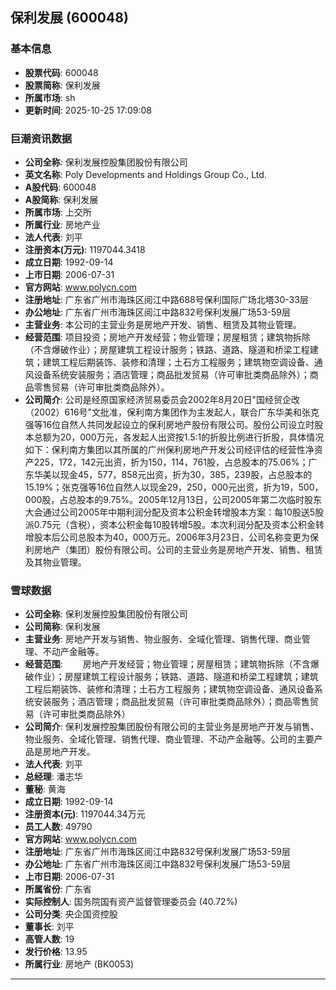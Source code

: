 ## 保利发展 (600048)

### 基本信息

- **股票代码**: 600048
- **股票简称**: 保利发展
- **所属市场**: sh
- **更新时间**: 2025-10-25 17:09:08

### 巨潮资讯数据

- **公司全称**: 保利发展控股集团股份有限公司
- **英文名称**: Poly Developments and Holdings Group Co., Ltd.
- **A股代码**: 600048
- **A股简称**: 保利发展
- **所属市场**: 上交所
- **所属行业**: 房地产业
- **法人代表**: 刘平
- **注册资本(万元)**: 1197044.3418
- **成立日期**: 1992-09-14
- **上市日期**: 2006-07-31
- **官方网站**: www.polycn.com
- **注册地址**: 广东省广州市海珠区阅江中路688号保利国际广场北塔30-33层
- **办公地址**: 广东省广州市海珠区阅江中路832号保利发展广场53-59层
- **主营业务**: 本公司的主营业务是房地产开发、销售、租赁及其物业管理。
- **经营范围**: 项目投资；房地产开发经营；物业管理；房屋租赁；建筑物拆除（不含爆破作业）；房屋建筑工程设计服务；铁路、道路、隧道和桥梁工程建筑；建筑工程后期装饰、装修和清理；土石方工程服务；建筑物空调设备、通风设备系统安装服务；酒店管理；商品批发贸易（许可审批类商品除外）；商品零售贸易（许可审批类商品除外）。
- **公司简介**: 公司是经原国家经济贸易委员会2002年8月20日"国经贸企改（2002）616号"文批准，保利南方集团作为主发起人，联合广东华美和张克强等16位自然人共同发起设立的保利房地产股份有限公司。股份公司设立时股本总额为20，000万元，各发起人出资按1.5:1的折股比例进行折股，具体情况如下：保利南方集团以其所属的广州保利房地产开发公司经评估的经营性净资产225，172，142元出资，折为150，114，761股，占总股本的75.06%；广东华美以现金45，577，858元出资，折为30，385，239股，占总股本的15.19%；张克强等16位自然人以现金29，250，000元出资，折为19，500，000股，占总股本的9.75%。2005年12月13日，公司2005年第二次临时股东大会通过公司2005年中期利润分配及资本公积金转增股本方案：每10股送5股派0.75元（含税），资本公积金每10股转增5股。本次利润分配及资本公积金转增股本后公司总股本为40，000万元。2006年3月23日，公司名称变更为保利房地产（集团）股份有限公司。公司的主营业务是房地产开发、销售、租赁及其物业管理。

### 雪球数据

- **公司全称**: 保利发展控股集团股份有限公司
- **公司简称**: 保利发展
- **主营业务**: 房地产开发与销售、物业服务、全域化管理、销售代理、商业管理、不动产金融等。
- **经营范围**: 　　房地产开发经营；物业管理；房屋租赁；建筑物拆除（不含爆破作业）；房屋建筑工程设计服务；铁路、道路、隧道和桥梁工程建筑；建筑工程后期装饰、装修和清理；土石方工程服务；建筑物空调设备、通风设备系统安装服务；酒店管理；商品批发贸易（许可审批类商品除外）；商品零售贸易（许可审批类商品除外）
- **公司简介**: 保利发展控股集团股份有限公司的主营业务是房地产开发与销售、物业服务、全域化管理、销售代理、商业管理、不动产金融等。公司的主要产品是房地产开发。
- **法人代表**: 刘平
- **总经理**: 潘志华
- **董秘**: 黄海
- **成立日期**: 1992-09-14
- **注册资本(元)**: 1197044.34万元
- **员工人数**: 49790
- **官方网站**: www.polycn.com
- **注册地址**: 广东省广州市海珠区阅江中路832号保利发展广场53-59层
- **办公地址**: 广东省广州市海珠区阅江中路832号保利发展广场53-59层
- **上市日期**: 2006-07-31
- **所属省份**: 广东省
- **实际控制人**: 国务院国有资产监督管理委员会 (40.72%)
- **公司分类**: 央企国资控股
- **董事长**: 刘平
- **高管人数**: 19
- **发行价格**: 13.95
- **所属行业**: 房地产 (BK0053)

---